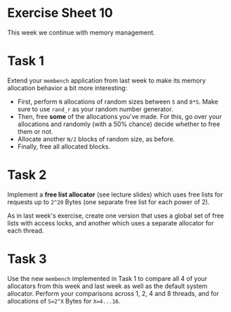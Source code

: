 # Exercise Sheet 10

This week we continue with memory management.

# Task 1

Extend your `membench` application from last week to make its memory
allocation behavior a bit more interesting:

- First, perform `N` allocations of random sizes between `S` and `8*S`. Make
  sure to use `rand_r` as your random number generator.
- Then, free **some** of the allocations you've made. For this, go over your
  allocations and randomly (with a 50% chance) decide whether to free them or
  not.
- Allocate another `N/2` blocks of random size, as before.
- Finally, free all allocated blocks.

# Task 2

Implement a **free list allocator** (see lecture slides) which uses free
lists for requests up to `2^20` Bytes (one separate free list for each power
of 2).

As in last week's exercise, create one version that uses a global set of free
lists with access locks, and another which uses a separate allocator for each
thread.

# Task 3

Use the new `membench` implemented in Task 1 to compare all 4 of your
allocators from this week and last week as well as the default system
allocator. Perform your comparisons across 1, 2, 4 and 8 threads, and for
allocations of `S=2^X` Bytes for `X=4...16`.
